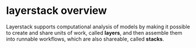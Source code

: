 # layerstack overview

Layerstack supports computational analysis of models by making it possible to 
create and share units of work, called **layers**, and then assemble them into
runnable workflows, which are also shareable, called **stacks**. 
